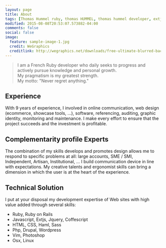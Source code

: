```yaml
---
layout: page
title: About
tags: [Thomas Hummel ruby, thomas HUMMEL, thomas hummel developer, extjs, ruby, RoR, rails]
modified: 2015-08-08T20:53:07.573882-04:00
comments: false
social: false
image:
  feature: sample-image-1.jpg
  credit: WeGraphics
  creditlink: http://wegraphics.net/downloads/free-ultimate-blurred-background-pack/
---
```


> I am a French Ruby developer who daily seeks to progress and actively pursue
knowledge and personal growth. <br/>
My pragmatism is my greatest strength.<br/>
My motto: "Never regret anything."

## <i class="fa fa-road"></i> Experience

With 9 years of experience, I involved in online communication, web design (ecommerce, showcase tools, ...),
software, referencing, auditing, graphic identity, monitoring and maintenance.
I make every effort to ensure that the project succeeds and the investment is profitable.

## <i class="fa fa-group"></i> Complementarity profile Experts


The combination of my skills develops and promotes design allows me to respond to specific problems
at all: large accounts, SME / SMI, Independent, Artisan, Institutional, ...
I build communication device in line with expectations. My creative talents and
ergonomist skills can bring a dimension in which the user is at the heart of the experience.

## <i class="fa fa-rocket"></i> Technical Solution

I put at your disposal my development expertise of Web sites with high value added through several skills:

* Ruby, Ruby on Rails
* Javascript, Extjs, Jquery, Coffescript
* HTML, CSS, Haml, Sass
* Php, Drupal, Wordpress
* Vim, Photoshop
* Osx, Linux
